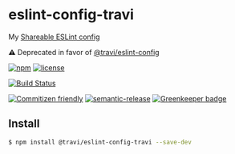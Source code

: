 # eslint-config-travi

My [Shareable ESLint config](http://eslint.org/docs/developer-guide/shareable-configs)

:warning: Deprecated in favor of [@travi/eslint-config](https://github.com/travi/eslint-config)

[![npm](https://img.shields.io/npm/v/@travi/eslint-config-travi.svg?maxAge=2592000)](https://www.npmjs.com/package/@travi/eslint-config-travi)
[![license](https://img.shields.io/github/license/travi/eslint-config-travi.svg)](LICENSE)

[![Build Status](https://img.shields.io/travis/com/travi/eslint-config-travi.svg?style=flat)](https://travis-ci.com/travi/eslint-config-travi)

[![Commitizen friendly](https://img.shields.io/badge/commitizen-friendly-brightgreen.svg)](http://commitizen.github.io/cz-cli/)
[![semantic-release](https://img.shields.io/badge/%20%20%F0%9F%93%A6%F0%9F%9A%80-semantic--release-e10079.svg)](https://github.com/semantic-release/semantic-release)
[![Greenkeeper badge](https://badges.greenkeeper.io/travi/eslint-config-travi.svg)](https://greenkeeper.io/)

## Install

```bash
$ npm install @travi/eslint-config-travi --save-dev
```
